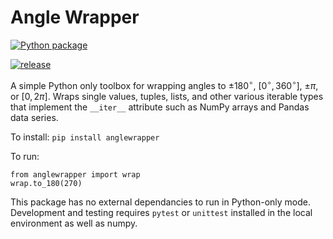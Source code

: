 # Angle Wrapper

[![Python package](https://github.com/jbrodovsky/angle_wrapper/actions/workflows/python_project.yml/badge.svg)](https://github.com/jbrodovsky/angle_wrapper/actions/workflows/python_project.yml)

[![release](https://github.com/jbrodovsky/angle_wrapper/actions/workflows/python-publish.yml/badge.svg)](https://github.com/jbrodovsky/angle_wrapper/actions/workflows/python-publish.yml)

A simple Python only toolbox for wrapping angles to $\pm180^\circ$, $\left[0^\circ, 360^\circ\right]$, $\pm\pi$, or $\left[0,  2\pi\right]$. Wraps single values, tuples, lists, and other various iterable types that implement the `__iter__` attribute such as NumPy arrays and Pandas data series.

To install: `pip install anglewrapper`

To run:
```
from anglewrapper import wrap
wrap.to_180(270)
```

This package has no external dependancies to run in Python-only mode. Development and testing requires `pytest` or `unittest` installed in the local environment as well as numpy.
